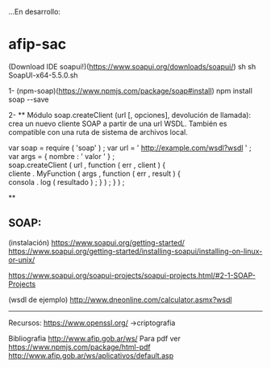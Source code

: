 ...En desarrollo:
# afip-sac
(Download IDE soapui!)(https://www.soapui.org/downloads/soapui/)
sh sh SoapUI-x64-5.5.0.sh 


1- (npm-soap)(https://www.npmjs.com/package/soap#install)
npm install soap --save

2-
**
Módulo
soap.createClient (url [, opciones], devolución de llamada): crea un nuevo cliente SOAP a partir de una url WSDL. También es compatible con una ruta de sistema de archivos local.

  var  soap  = require ( 'soap' ) ; 
  var  url  = ' http://example.com/wsdl?wsdl ' ; 
  var  args  = { nombre : ' valor ' } ;  
  soap.createClient ( url , function ( err , client ) {   
      cliente . MyFunction ( args , function ( err , result ) {   
          consola . log ( resultado ) ;
      } ) ;
  } ) ;



**








## SOAP:
(instalación) https://www.soapui.org/getting-started/
              https://www.soapui.org/getting-started/installing-soapui/installing-on-linux-or-unix/
              
              
 https://www.soapui.org/soapui-projects/soapui-projects.html/#2-1-SOAP-Projects
              
 
(wsdl de ejemplo) http://www.dneonline.com/calculator.asmx?wsdl








***
Recursos:
https://www.openssl.org/    ->criptografia


Bibliografia
http://www.afip.gob.ar/ws/
Para pdf ver https://www.npmjs.com/package/html-pdf
http://www.afip.gob.ar/ws/aplicativos/default.asp
